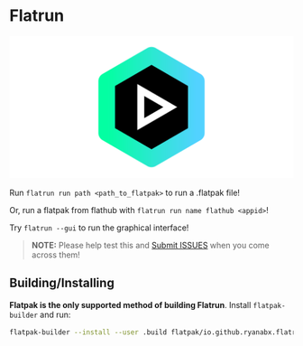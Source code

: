# Flatrun

![Flatrun](res/social_preview.png)

Run `flatrun run path <path_to_flatpak>` to run a .flatpak file!

Or, run a flatpak from flathub with `flatrun run name flathub <appid>`!

Try `flatrun --gui` to run the graphical interface!

> **NOTE:** Please help test this and [Submit ISSUES](https://github.com/ryanabx/flatrun/issues/new) when you come across them!

## Building/Installing

**Flatpak is the only supported method of building Flatrun**. Install `flatpak-builder` and run:

```sh
flatpak-builder --install --user .build flatpak/io.github.ryanabx.flatrun.yml
```
